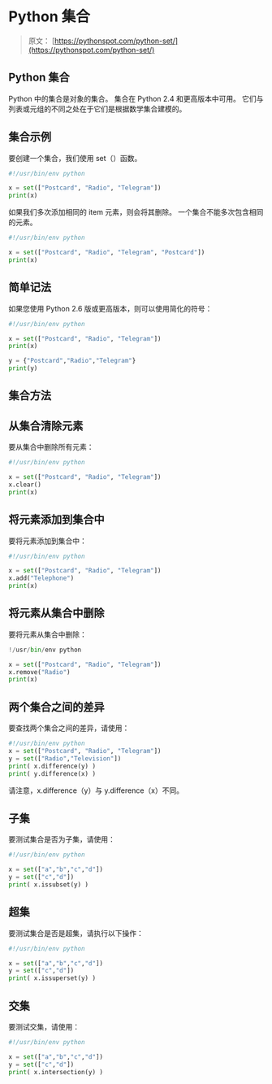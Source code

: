 # Python 集合

> 原文： [https://pythonspot.com/python-set/](https://pythonspot.com/python-set/)

## Python 集合

Python 中的集合是对象的集合。 集合在 Python 2.4 和更高版本中可用。 它们与列表或元组的不同之处在于它们是根据数学集合建模的。

## 集合示例

要创建一个集合，我们使用 set（）函数。

```py
#!/usr/bin/env python

x = set(["Postcard", "Radio", "Telegram"])
print(x)

```

如果我们多次添加相同的 item 元素，则会将其删除。 一个集合不能多次包含相同的元素。

```py
#!/usr/bin/env python

x = set(["Postcard", "Radio", "Telegram", "Postcard"])
print(x)

```

## 简单记法

如果您使用 Python 2.6 版或更高版本，则可以使用简化的符号：

```py
#!/usr/bin/env python

x = set(["Postcard", "Radio", "Telegram"])
print(x)

y = {"Postcard","Radio","Telegram"}
print(y)

```

## 集合方法

## 从集合清除元素

要从集合中删除所有元素：

```py
#!/usr/bin/env python

x = set(["Postcard", "Radio", "Telegram"])
x.clear()
print(x)

```

## 将元素添加到集合中

要将元素添加到集合中：

```py
#!/usr/bin/env python

x = set(["Postcard", "Radio", "Telegram"])
x.add("Telephone")
print(x)

```

## 将元素从集合中删除

要将元素从集合中删除：

```py
!/usr/bin/env python

x = set(["Postcard", "Radio", "Telegram"])
x.remove("Radio")
print(x)

```

## 两个集合之间的差异

要查找两个集合之间的差异，请使用：

```py
#!/usr/bin/env python
x = set(["Postcard", "Radio", "Telegram"])
y = set(["Radio","Television"])
print( x.difference(y) )
print( y.difference(x) )

```

请注意，x.difference（y）与 y.difference（x）不同。

## 子集

要测试集合是否为子集，请使用：

```py
#!/usr/bin/env python

x = set(["a","b","c","d"])
y = set(["c","d"])
print( x.issubset(y) )

```

## 超集

要测试集合是否是超集，请执行以下操作：

```py
#!/usr/bin/env python

x = set(["a","b","c","d"])
y = set(["c","d"])
print( x.issuperset(y) )

```

## 交集

要测试交集，请使用：

```py
#!/usr/bin/env python

x = set(["a","b","c","d"])
y = set(["c","d"])
print( x.intersection(y) )

```